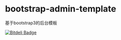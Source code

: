 bootstrap-admin-template
========================

基于bootstrap3的后台模板


[![Bitdeli Badge](https://d2weczhvl823v0.cloudfront.net/17173/bootstrap-admin-template/trend.png)](https://bitdeli.com/free "Bitdeli Badge")

